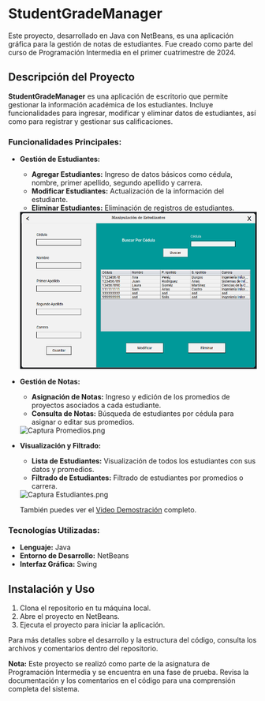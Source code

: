 # StudentGradeManager

Este proyecto, desarrollado en Java con NetBeans, es una aplicación gráfica para la gestión de notas de estudiantes. Fue creado como parte del curso de Programación Intermedia en el primer cuatrimestre de 2024.

## Descripción del Proyecto

**StudentGradeManager** es una aplicación de escritorio que permite gestionar la información académica de los estudiantes. Incluye funcionalidades para ingresar, modificar y eliminar datos de estudiantes, así como para registrar y gestionar sus calificaciones.

### Funcionalidades Principales:

- **Gestión de Estudiantes:** 
  - **Agregar Estudiantes:** Ingreso de datos básicos como cédula, nombre, primer apellido, segundo apellido y carrera.
  - **Modificar Estudiantes:** Actualización de la información del estudiante.
  - **Eliminar Estudiantes:** Eliminación de registros de estudiantes.
  <img src="Demostración/Gestión.png" alt="Captura Gestión.png" width="800" />

- **Gestión de Notas:**
  - **Asignación de Notas:** Ingreso y edición de los promedios de proyectos asociados a cada estudiante.
  - **Consulta de Notas:** Búsqueda de estudiantes por cédula para asignar o editar sus promedios.
  <img src="Demostración/Promedios.png" alt="Captura Promedios.png" width="800" />

- **Visualización y Filtrado:**
  - **Lista de Estudiantes:** Visualización de todos los estudiantes con sus datos y promedios.
  - **Filtrado de Estudiantes:** Filtrado de estudiantes por promedios o carrera.
  <img src="Demostración/Estudiantes.png" alt="Captura Estudiantes.png" width="800" />

  También puedes ver el [Video Demostración](Demostración/Demo.mp4) completo.

### Tecnologías Utilizadas:

- **Lenguaje:** Java
- **Entorno de Desarrollo:** NetBeans
- **Interfaz Gráfica:** Swing

## Instalación y Uso

1. Clona el repositorio en tu máquina local.
2. Abre el proyecto en NetBeans.
3. Ejecuta el proyecto para iniciar la aplicación.

Para más detalles sobre el desarrollo y la estructura del código, consulta los archivos y comentarios dentro del repositorio.

**Nota:** Este proyecto se realizó como parte de la asignatura de Programación Intermedia y se encuentra en una fase de prueba. Revisa la documentación y los comentarios en el código para una comprensión completa del sistema.
